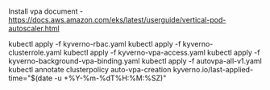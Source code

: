 ###
Install vpa document - https://docs.aws.amazon.com/eks/latest/userguide/vertical-pod-autoscaler.html

kubectl apply -f kyverno-rbac.yaml
kubectl apply -f kyverno-clusterrole.yaml
kubectl apply -f kyverno-vpa-access.yaml
kubectl apply -f kyverno-background-vpa-binding.yaml
kubectl apply -f autovpa-all-v1.yaml
kubectl annotate clusterpolicy auto-vpa-creation kyverno.io/last-applied-time="$(date -u +%Y-%m-%dT%H:%M:%SZ)"
